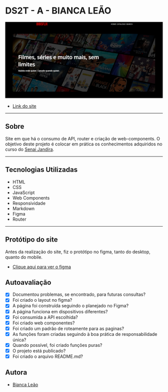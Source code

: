 # DS2T - A - BIANCA LEÃO

![](./img/telaInicial.PNG)
- [Link do site](https://bibisflix.vercel.app/)

---

## Sobre

Site em que há o consumo de API, router e criação de web-components. 
O objetivo deste projeto é colocar em prática os conhecimentos adquiridos no curso do [Senai Jandira](https://jandira.sp.senai.br/). 

---

## Tecnologias Utilizadas

- HTML
- CSS
- JavaScript
- Web Components
- Responsividade
- Markdown
- Figma
- Router

---


## Protótipo do site 

Antes da realização do site, fiz o protótipo no figma, tanto do desktop, quanto do mobile.

- [Clique aqui para ver o figma](https://www.figma.com/file/UQRuTXZXD2iJbzscHSuAVw/bibisflix?node-id=0-1&t=NTKEkNIXry53eUCT-0)

## Autoavaliação 

 - [x] Documentou problemas, se encontrado, para futuras consultas?
 - [x] Foi criado o layout no figma?
 - [x] A página foi construída seguindo o planejado no Figma?
 - [x] A página funciona em dispositivos diferentes?
 - [x] Foi consumida a API escolhida?
 - [x] Foi criado web componentes?
 - [x] Foi criado um padrão de roteamente para as paginas?
 - [x] As funções foram criadas seguindo à boa prática de responsabilidade única?
 - [x] Quando possível, foi criado funções puras?
 - [x] O projeto está publicado?
 - [x] Foi criado o arquivo README.md?

## Autora

- [Bianca Leão](https://github.com/leaobia)
